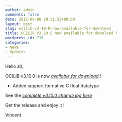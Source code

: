 ```yaml
---
author: admin
comments: false
date: 2012-08-08 20:31:53+00:00
layout: post
slug: ocilib-v3-10-0-now-available-for-download
title: OCILIB v3.10.0 now available for download !
wordpress_id: 713
categories:
- News
- Updates
---
```


Hello all,

  

OCILIB v3.10.0 is now [_available for download_](http://orclib.sourceforge.net/download/) ! 




    
  * Added support for native C float datatype

 

See the [_complete v3.10.0 change log here_](http://orclib.sourceforge.net/public/changelogs/ocilib-changelog-v3.10.0.txt)

Get the release and enjoy it !

Vincent

